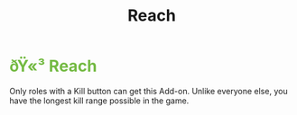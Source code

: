 ﻿---
lang: en-US
title: Reach
prev: Rainbow
next: Workhorse
---
# <font color=#74ba43>ðŸ«³ <b>Reach</b></font> <Badge text="Miscellaneous" type="tip" vertical="middle"/>

Only roles with a Kill button can get this Add-on. Unlike everyone else, you have the longest kill range possible in the game.